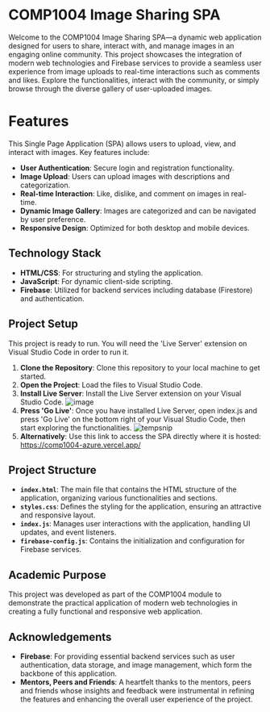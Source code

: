 # COMP1004 Image Sharing SPA
Welcome to the COMP1004 Image Sharing SPA—a dynamic web application designed for users to share, interact with, and manage images in an engaging online community. This project showcases the integration of modern web technologies and Firebase services to provide a seamless user experience from image uploads to real-time interactions such as comments and likes. Explore the functionalities, interact with the community, or simply browse through the diverse gallery of user-uploaded images.

# Features

This Single Page Application (SPA) allows users to upload, view, and interact with images. Key features include:

*   **User Authentication**: Secure login and registration functionality.
*   **Image Upload**: Users can upload images with descriptions and categorization.
*   **Real-time Interaction**: Like, dislike, and comment on images in real-time.
*   **Dynamic Image Gallery**: Images are categorized and can be navigated by user preference.
*   **Responsive Design**: Optimized for both desktop and mobile devices.

## Technology Stack

*   **HTML/CSS**: For structuring and styling the application.
*   **JavaScript**: For dynamic client-side scripting.
*   **Firebase**: Utilized for backend services including database (Firestore) and authentication.

## Project Setup

This project is ready to run. You will need the 'Live Server' extension on Visual Studio Code in order to run it.

1. **Clone the Repository**: Clone this repository to your local machine to get started.
2. **Open the Project**: Load the files to Visual Studio Code.
3. **Install Live Server**: Install the Live Server extension on your Visual Studio Code.
![image](https://github.com/Alex-T-Draper/Comp1004/assets/108327378/8fee9905-5425-491f-b0b8-af5fae8a6ddd)
5. **Press 'Go Live'**: Once you have installed Live Server, open index.js and press 'Go Live' on the bottom right of your Visual Studio Code, then start exploring the functionalities.
![tempsnip](https://github.com/Alex-T-Draper/Comp1004/assets/108327378/58437840-156f-4abe-9bfa-dbb08de94418)
6. **Alternatively**: Use this link to access the SPA directly where it is hosted: https://comp1004-azure.vercel.app/

## Project Structure

- **`index.html`**: The main file that contains the HTML structure of the application, organizing various functionalities and sections.
- **`styles.css`**: Defines the styling for the application, ensuring an attractive and responsive layout.
- **`index.js`**: Manages user interactions with the application, handling UI updates, and event listeners.
- **`firebase-config.js`**: Contains the initialization and configuration for Firebase services.

## Academic Purpose

This project was developed as part of the COMP1004 module to demonstrate the practical application of modern web technologies in creating a fully functional and responsive web application.

## Acknowledgements

- **Firebase**: For providing essential backend services such as user authentication, data storage, and image management, which form the backbone of this application.
- **Mentors, Peers and Friends**: A heartfelt thanks to the mentors, peers and friends whose insights and feedback were instrumental in refining the features and enhancing the overall user experience of the project.
